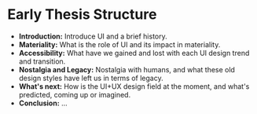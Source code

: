 # Early Thesis Structure

- **Introduction:** Introduce UI and a brief history.
- **Materiality:** What is the role of UI and its impact in materiality.
- **Accessibility:** What have we gained and lost with each UI design trend and transition.
- **Nostalgia and Legacy:** Nostalgia with humans, and what these old design styles have left us in terms of legacy.
- **What's next:** How is the UI+UX design field at the moment, and what's predicted, coming up or imagined.
- **Conclusion:** ...